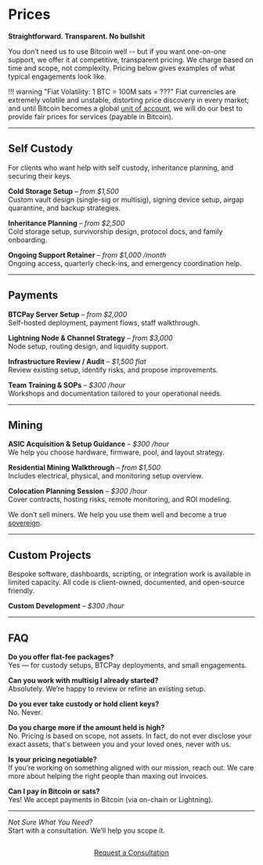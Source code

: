 # Prices
<!--
Lord Jesus Christ, Son of the Living God
Have mercy on me
a sinner
-->
**Straightforward. Transparent. No bullshit**

You don’t need us to use Bitcoin well -- but if you want one-on-one support, we offer it at competitive, transparent pricing. We charge based on time and scope, not complexity. Pricing below gives examples of what typical engagements look like.

!!! warning "Fiat Volatility: 1 BTC = 100M sats = <span id="btcPrice">???</span>"
    Fiat currencies are extremely volatile and unstable, distorting price discovery in every market; and until Bitcoin becomes a global [unit of account](bitcoin-as-money/unit-of-account.md), we will do our best to provide fair prices for services (payable in Bitcoin).




---

## Self Custody
For clients who want help with self custody, inheritance planning, and securing their keys.

**Cold Storage Setup** – *from $1,500 <span id="coldStorageSats"></span>*  
Custom vault design (single-sig or multisig), signing device setup, airgap quarantine, and backup strategies.

**Inheritance Planning** – *from $2,500 <span id="inheritanceSats"></span>*  
Cold storage setup, survivorship design, protocol docs, and family onboarding.

**Ongoing Support Retainer** – *from $1,000 <span id="retainerSats"></span>/month*  
Ongoing access, quarterly check-ins, and emergency coordination help.

---

## Payments

**BTCPay Server Setup** – *from $2,000 <span id="btcPaySats"></span>*  
Self-hosted deployment, payment flows, staff walkthrough.

**Lightning Node & Channel Strategy** – *from $3,000 <span id="lightningSats"></span>*  
Node setup, routing design, and liquidity support.

**Infrastructure Review / Audit** – *$1,500 flat <span id="auditSats"></span>*  
Review existing setup, identify risks, and propose improvements.

**Team Training & SOPs** – *$300 <span id="trainingSats"></span>/hour*  
Workshops and documentation tailored to your operational needs.

---

## Mining

**ASIC Acquisition & Setup Guidance** – *$300 <span id="asicSats"></span>/hour*  
We help you choose hardware, firmware, pool, and layout strategy.

**Residential Mining Walkthrough** – *from $1,500 <span id="miningWalkthroughSats"></span>*  
Includes electrical, physical, and monitoring setup overview.

**Colocation Planning Session** – *$300 <span id="colocationSats"></span>/hour*  
Cover contracts, hosting risks, remote monitoring, and ROI modeling.

We don’t sell miners. We help you use them well and become a true [sovereign](pow/sovereignty/index.md).

---

## Custom Projects
Bespoke software, dashboards, scripting, or integration work is available in limited capacity.
All code is client-owned, documented, and open-source friendly.

**Custom Development** – *$300 <span id="customDevSats"></span>/hour*  




---

## FAQ

**Do you offer flat-fee packages?**  
Yes — for custody setups, BTCPay deployments, and small engagements.

**Can you work with multisig I already started?**  
Absolutely. We’re happy to review or refine an existing setup.

**Do you ever take custody or hold client keys?**  
No. Never.

**Do you charge more if the amount held is high?**  
No. Pricing is based on scope, not assets. In fact, do not ever disclose your exact assets, that's between you and your loved ones, never with us.

**Is your pricing negotiable?**  
If you’re working on something aligned with our mission, reach out. We care more about helping the right people than maxing out invoices.

**Can I pay in Bitcoin or sats?**  
Yes! We accept payments in Bitcoin (via on-chain or Lightning).




---

*Not Sure What You Need?*  
Start with a consultation. We’ll help you scope it.

<div style="text-align: center; margin: 2em 0;">
  <a href="/about/contact/" class="md-button md-button--primary">
    Request a Consultation
  </a>
</div>

<script>
async function fetchBitcoinPrice() {
    const apiFetchers = [
        { name: 'CoinGecko', fetcher: () => fetch('https://api.coingecko.com/api/v3/simple/price?ids=bitcoin&vs_currencies=usd')
            .then(res => res.json())
            .then(data => data.bitcoin.usd) },
        { name: 'Blockchain.info', fetcher: () => fetch('https://blockchain.info/ticker')
            .then(res => res.json())
            .then(data => data.USD.last) },
        { name: 'Kraken', fetcher: () => fetch('https://api.kraken.com/0/public/Ticker?pair=XXBTZUSD')
            .then(res => res.json())
            .then(data => parseFloat(data.result.XXBTZUSD.c[0])) },
        { name: 'Coinpaprika', fetcher: () => fetch('https://api.coinpaprika.com/v1/tickers/btc-bitcoin')
            .then(res => res.json())
            .then(data => data.quotes.USD.price) },
        { name: 'Gemini', fetcher: () => fetch('https://api.gemini.com/v1/pubticker/btcusd')
            .then(res => res.json())
            .then(data => parseFloat(data.last)) }
    ];

    const results = await Promise.allSettled(apiFetchers.map(api => api.fetcher()));
    
    const successfulPrices = [];
    results.forEach((result, index) => {
        if (result.status === 'fulfilled' && !isNaN(result.value) && result.value > 0) {
            console.log(`${apiFetchers[index].name} price: $${result.value.toFixed(2)}`);
            successfulPrices.push(result.value);
        } else {
            console.log(`${apiFetchers[index].name} failed: ${result.status === 'rejected' ? result.reason : 'Invalid price or zero'}`);
        }
    });
    
    console.log(`Number of successful API responses: ${successfulPrices.length}`);
    if (successfulPrices.length === 0) {
        throw new Error('All API fetches failed');
    }
    
    // Average the successful prices
    const averagePrice = successfulPrices.reduce((sum, price) => sum + price, 0) / successfulPrices.length;
    console.log(`Final averaged price: $${averagePrice.toFixed(2)}`);
    return averagePrice;
}

function formatSats(sats) {
    // Round to nearest 10,000
    const roundedSats = Math.round(sats / 10000) * 10000;
    if (roundedSats < 1000000) {
        // Display in thousands (e.g., 892,000 sats -> "892K")
        return `(${Math.round(roundedSats / 1000)}K sats)`;
    }
    // Display in millions (e.g., 2,680,000 sats -> "2.68M")
    return `(${(roundedSats / 1000000).toFixed(2)}M sats)`;
}

async function updatePrices() {
    try {
        const btcPrice = await fetchBitcoinPrice();
        const satsPerUsd = 100_000_000 / btcPrice; // 1 BTC = 100M sats

        // Update Bitcoin price in the admonition title
        document.getElementById('btcPrice').textContent = `$${btcPrice.toLocaleString('en-US', { minimumFractionDigits: 2, maximumFractionDigits: 2 })}`;

        // Update prices for each service with full text including parentheses
        document.getElementById('coldStorageSats').textContent = formatSats(1500 * satsPerUsd);
        document.getElementById('inheritanceSats').textContent = formatSats(2500 * satsPerUsd);
        document.getElementById('retainerSats').textContent = formatSats(1000 * satsPerUsd);
        document.getElementById('btcPaySats').textContent = formatSats(2000 * satsPerUsd);
        document.getElementById('lightningSats').textContent = formatSats(3000 * satsPerUsd);
        document.getElementById('auditSats').textContent = formatSats(1500 * satsPerUsd);
        document.getElementById('trainingSats').textContent = formatSats(300 * satsPerUsd);
        document.getElementById('asicSats').textContent = formatSats(300 * satsPerUsd);
        document.getElementById('miningWalkthroughSats').textContent = formatSats(1500 * satsPerUsd);
        document.getElementById('colocationSats').textContent = formatSats(300 * satsPerUsd);
        document.getElementById('customDevSats').textContent = formatSats(300 * satsPerUsd);
    } catch (error) {
        console.error('Error fetching Bitcoin price:', error);
        // Leave spans empty on error for graceful degradation
        document.querySelectorAll('span[id$="Sats"]').forEach(span => span.textContent = '');
        document.getElementById('btcPrice').textContent = 'unavailable';
    }
}

document.getElementById('btcPrice').textContent = '...';

// Call on page load
updatePrices();
// setInterval(updatePrices, 300_000); // Commented out to disable periodic refresh
</script>





